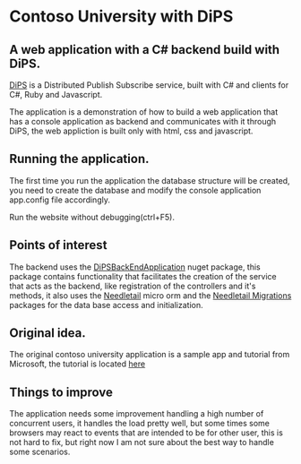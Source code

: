 # Contoso University with DiPS
## A web application with a C# backend build with DiPS.

<a href="http://pedro-ramirez-suarez.github.io/DiPS/" target="_blank">DiPS</a> is a Distributed Publish Subscribe service, built with C# and clients for C#, Ruby and Javascript.

The application is a demonstration of how to build a web application that has a console application as backend and communicates with it through DiPS, the web appliction is built only with html, css and javascript.

## Running the application.
The first time you run the application the database structure will be created, you need to create the database and modify the console application  app.config file accordingly.

Run the website without debugging(ctrl+F5).

## Points of interest
The backend uses the <a href="http://www.nuget.org/packages/DiPSBackEndApplication/" target="_blank">DiPSBackEndApplication</a> nuget package, this package contains functionality that facilitates the creation of the service that acts as the backend, like registration of the controllers and it's methods, it also uses the <a href="http://www.nuget.org/packages/Needletail.DataAccess/" target="_blank">Needletail</a> micro orm and the  <a href="http://www.nuget.org/packages/Needletail.DataAccess.Migrations/" target="_blank">Needletail Migrations</a> packages for the data base access and initialization.

## Original idea.
The original contoso university application is a sample app and tutorial from Microsoft, the tutorial is located <a href="https://www.asp.net/mvc/overview/getting-started/getting-started-with-ef-using-mvc/creating-an-entity-framework-data-model-for-an-asp-net-mvc-application" target="_blank">here</a>

## Things to improve
The application needs some improvement handling a high number of  concurrent users, it handles the load pretty well, but some times some browsers may react to events that are intended to be for other user, this is not hard to fix, but right now I am not sure about the best way to handle some scenarios.




